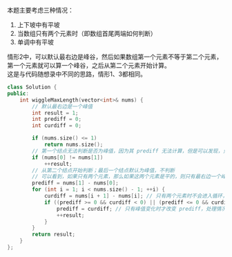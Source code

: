 本题主要考虑三种情况：  
1. 上下坡中有平坡  
2. 当数组只有两个元素时（即数组首尾两端如何判断）
3. 单调中有平坡

情形2中，可以默认最右边是峰谷，然后如果数组第一个元素不等于第二个元素，第一个元素就可以算一个峰谷，之后从第二个元素开始计算。  
这是与代码随想录中不同的思路，情形1、3都相同。  
```cpp
class Solution {
public:
    int wiggleMaxLength(vector<int>& nums) {
        // 默认最右边是一个峰值
        int result = 1;
        int prediff = 0;
        int curdiff = 0;

        if (nums.size() <= 1) 
            return nums.size();
        // 第一个结点无法判断是否为峰值，因为其 prediff 无法计算，但是可以发现，只要第一个结点和第二个结点之间不是平的，第一个结点就是峰值，然后就可以从第二个结点开始判断，这里是与代码随想录里情况二不同的地方
        if (nums[0] != nums[1])
            ++result;
        // 从第二个结点开始判断；最后一个结点默认为峰值，不判断
        // 可以看到，如果只有两个元素，那么如果这两个元素是平的，则只有最右边一个峰值；否则有两个峰值。并且不会进入下面的循环
        prediff = nums[1] - nums[0];
        for (int i = 1; i < nums.size() - 1; ++i) {
            curdiff = nums[i + 1] - nums[i]; // 只有两个元素时不会进入循环，因此 nums[i+1] 不会越界
            if ((prediff >= 0 && curdiff < 0) || (prediff <= 0 && curdiff > 0)) { // 这里两个判断的前者都加上了等于判断，处理情况一，上下坡中有平坡
                prediff = curdiff; // 只有峰值变化时才改变 prediff，处理情况三 单调中有平坡的情况
                ++result;
            }
        } 
        return result;
    }
};
```
